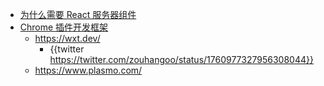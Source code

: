 - [为什么需要 React 服务器组件](https://sorrycc.com/why-react-server-components/)
- [Chrome 插件开发框架](https://twitter.com/dongnaebi/status/1750117840961798598)
	- https://wxt.dev/
		- {{twitter https://twitter.com/zouhangoo/status/1760977327956308044}}
	- https://www.plasmo.com/